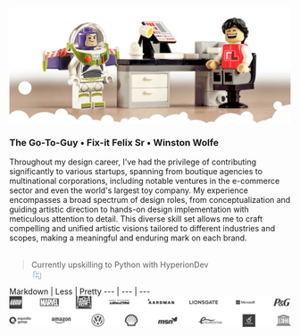 <img align="center" src="GitHubReadme_Header_cloudy.jpg">

### The Go-To-Guy • Fix-it Felix Sr • Winston Wolfe

Throughout my design career, I've had the privilege of contributing significantly to various startups, spanning from boutique agencies to multinational corporations, including notable ventures in the e-commerce sector and even the world's largest toy company. My experience encompasses a broad spectrum of design roles, from conceptualization and guiding artistic direction to hands-on design implementation with meticulous attention to detail. This diverse skill set allows me to craft compelling and unified artistic visions tailored to different industries and scopes, making a meaningful and enduring mark on each brand.<br><br>
> Currently upskilling to Python with HyperionDev<br>
> <img style="float: left;valign: middle;" src="HyperionDev_logo.jpg" width="20">
<br>
Markdown | Less | Pretty
--- | --- | ---

<!--#### 25 years of working with some of the most exciting brands-->
<img style="float: left;valign: middle;" src="clients.svg"> 


<!-- Archived content -->
<!--### Hi there 👋 -->

<!--

`Currently upskilling to Python with HyperionDev`
<img style="float: left;valign: middle;" src="HyperionDev_logo.jpg" width="30">
**RobLightYear/RobLightYear** is a ✨ _special_ ✨ repository because its `README.md` (this file) appears on your GitHub profile.

Here are some ideas to get you started:

- 🔭 I’m currently working on ...
- 🌱 I’m currently learning ...
- 👯 I’m looking to collaborate on ...
- 🤔 I’m looking for help with ...
- 💬 Ask me about ...
- 📫 How to reach me: ...
- 😄 Pronouns: ...
- ⚡ Fun fact: ...
-->
